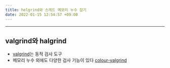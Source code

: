 ```yaml
---
title: helgrind와 스레드 메모리 누수 잡기
date: 2022-01-15 12:54:57 +09:00
---
```

---

## valgrind와 halgrind

- [valgrind](https://valgrind.org/)는 동적 검사 도구
- 메모리 누수 외에도 다양한 검사 기능이 있다
  [colour-valgrind](https://github.com/StarlitGhost/colour-valgrind)